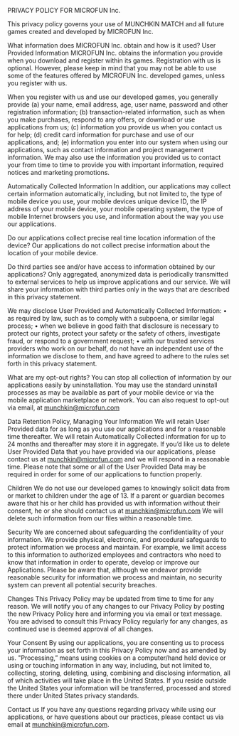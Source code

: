 PRIVACY POLICY FOR MICROFUN Inc.

This privacy policy governs your use of MUNCHKIN MATCH and all future games created and developed by MICROFUN Inc.

What information does MICROFUN Inc. obtain and how is it used?
User Provided Information
MICROFUN Inc. obtains the information you provide when you download and register within its games. Registration with us is optional. However, please keep in mind that you may not be able to use some of the features offered by MICROFUN Inc. developed games, unless you register with us.

When you register with us and use our developed games, you generally provide (a) your name, email address, age, user name, password and other registration information; (b) transaction-related information, such as when you make purchases, respond to any offers, or download or use applications from us; (c) information you provide us when you contact us for help; (d) credit card information for purchase and use of our applications, and; (e) information you enter into our system when using our applications, such as contact information and project management information.
We may also use the information you provided us to contact your from time to time to provide you with important information, required notices and marketing promotions.

Automatically Collected Information
In addition, our applications may collect certain information automatically, including, but not limited to, the type of mobile device you use, your mobile devices unique device ID, the IP address of your mobile device, your mobile operating system, the type of mobile Internet browsers you use, and information about the way you use our applications.

Do our applications collect precise real time location information of the device?
Our applications do not collect precise information about the location of your mobile device.

Do third parties see and/or have access to information obtained by our applications?
Only aggregated, anonymized data is periodically transmitted to external services to help us improve applications and our service. We will share your information with third parties only in the ways that are described in this privacy statement.

We may disclose User Provided and Automatically Collected Information:
• as required by law, such as to comply with a subpoena, or similar legal process;
• when we believe in good faith that disclosure is necessary to protect our rights, protect your safety or the safety of others, investigate fraud, or respond to a government request;
• with our trusted services providers who work on our behalf, do not have an independent use of the information we disclose to them, and have agreed to adhere to the rules set forth in this privacy statement.

What are my opt-out rights?
You can stop all collection of information by our applications easily by uninstallation. You may use the standard uninstall processes as may be available as part of your mobile device or via the mobile application marketplace or network. You can also request to opt-out via email, at munchkin@microfun.com

Data Retention Policy, Managing Your Information
We will retain User Provided data for as long as you use our applications and for a reasonable time thereafter. We will retain Automatically Collected information for up to 24 months and thereafter may store it in aggregate. If you’d like us to delete User Provided Data that you have provided via our applications, please contact us at munchkin@microfun.com and we will respond in a reasonable time. Please note that some or all of the User Provided Data may be required in order for some of our applications to function properly.

Children
We do not use our developed games to knowingly solicit data from or market to children under the age of 13. If a parent or guardian becomes aware that his or her child has provided us with information without their consent, he or she should contact us at munchkin@microfun.com We will delete such information from our files within a reasonable time.

Security
We are concerned about safeguarding the confidentiality of your information. We provide physical, electronic, and procedural safeguards to protect information we process and maintain. For example, we limit access to this information to authorized employees and contractors who need to know that information in order to operate, develop or improve our Applications. Please be aware that, although we endeavor provide reasonable security for information we process and maintain, no security system can prevent all potential security breaches.

Changes
This Privacy Policy may be updated from time to time for any reason. We will notify you of any changes to our Privacy Policy by posting the new Privacy Policy here and informing you via email or text message. You are advised to consult this Privacy Policy regularly for any changes, as continued use is deemed approval of all changes.

Your Consent
By using our applications, you are consenting us to process your information as set forth in this Privacy Policy now and as amended by us. "Processing,” means using cookies on a computer/hand held device or using or touching information in any way, including, but not limited to, collecting, storing, deleting, using, combining and disclosing information, all of which activities will take place in the United States. If you reside outside the United States your information will be transferred, processed and stored there under United States privacy standards.

Contact us
If you have any questions regarding privacy while using our applications, or have questions about our practices, please contact us via email at munchkin@microfun.com.